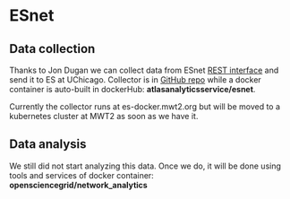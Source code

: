 # ESnet 

## Data collection
    
Thanks to Jon Dugan we can collect data from ESnet [REST interface](https://my.es.net/graphql_token) and send it to ES at UChicago. 
Collector is in [GitHub repo](https://github.com/ATLAS-Analytics/esnet) while a docker container is auto-built in dockerHub: __atlasanalyticsservice/esnet__.
    
Currently the collector runs at es-docker.mwt2.org but will be moved to a kubernetes cluster at MWT2 as soon as we have it.

## Data analysis

We still did not start analyzing this data. Once we do, it will be done using tools and services of docker container:        __opensciencegrid/network_analytics__ 